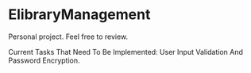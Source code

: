 # ElibraryManagement
Personal project. Feel free to review.

Current Tasks That Need To Be Implemented: User Input Validation And Password Encryption.
